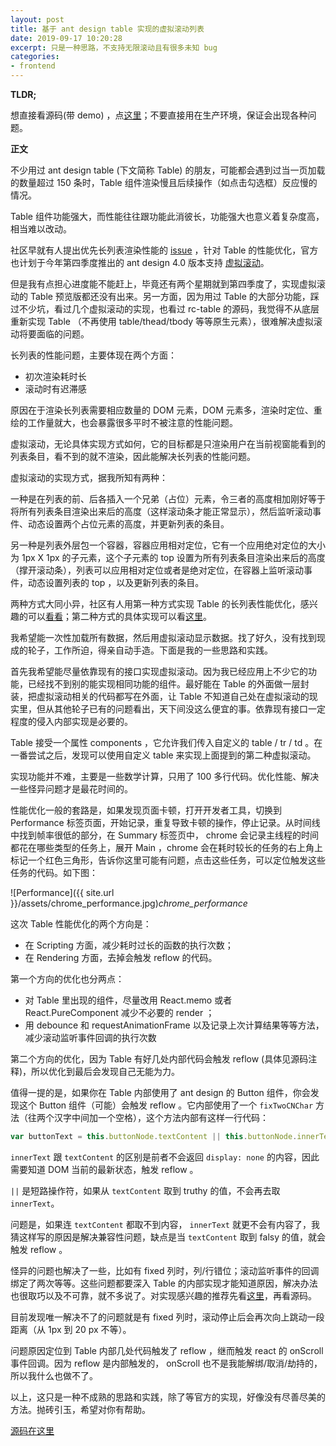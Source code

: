 ```yaml
---
layout: post
title: 基于 ant design table 实现的虚拟滚动列表
date: 2019-09-17 10:20:28
excerpt: 只是一种思路，不支持无限滚动且有很多未知 bug
categories: 
- frontend
---
```


**TLDR;**

想直接看源码(带 demo) ，点[这里](https://github.com/yiyizym/infinite_table)；不要直接用在生产环境，保证会出现各种问题。

**正文**

不少用过 ant design table (下文简称 Table) 的朋友，可能都会遇到过当一页加载的数量超过 150 条时，Table 组件渲染慢且后续操作（如点击勾选框）反应慢的情况。

Table 组件功能强大，而性能往往跟功能此消彼长，功能强大也意义着复杂度高，相当难以改动。

社区早就有人提出优先长列表渲染性能的 [issue](https://github.com/ant-design/ant-design/issues/3789) ，针对 Table 的性能优化，官方也计划于今年第四季度推出的 ant design 4.0 版本支持 [虚拟滚动](https://github.com/ant-design/ant-design/issues/16911)。

但是我有点担心进度能不能赶上，毕竟还有两个星期就到第四季度了，实现虚拟滚动的 Table 预览版都还没有出来。另一方面，因为用过 Table 的大部分功能，踩过不少坑，看过几个虚拟滚动的实现，也看过 rc-table 的源码，我觉得不从底层重新实现 Table （不再使用 table/thead/tbody 等等原生元素），很难解决虚拟滚动将要面临的问题。

长列表的性能问题，主要体现在两个方面：

- 初次渲染耗时长
- 滚动时有迟滞感

原因在于渲染长列表需要相应数量的 DOM 元素，DOM 元素多，渲染时定位、重绘的工作量就大，也会暴露很多平时不被注意的性能问题。

虚拟滚动，无论具体实现方式如何，它的目标都是只渲染用户在当前视窗能看到的列表条目，看不到的就不渲染，因此能解决长列表的性能问题。

虚拟滚动的实现方式，据我所知有两种：

一种是在列表的前、后各插入一个兄弟（占位）元素，令三者的高度相加刚好等于将所有列表条目渲染出来后的高度（这样滚动条才能正常显示），然后监听滚动事件、动态设置两个占位元素的高度，并更新列表的条目。

另一种是列表外层包一个容器，容器应用相对定位，它有一个应用绝对定位的大小为 1px X 1px 的子元素，这个子元素的 top 设置为所有列表条目渲染出来后的高度（撑开滚动条），列表可以应用相对定位或者是绝对定位，在容器上监听滚动事件，动态设置列表的 top ，以及更新列表的条目。

两种方式大同小异，社区有人用第一种方式实现 Table 的长列表性能优化，感兴趣的可以[看看](https://github.com/ctq123/ant-virtual-table/)；第二种方式的具体实现可以看[这里](https://developers.google.com/web/updates/2016/07/infinite-scroller)。

我希望能一次性加载所有数据，然后用虚拟滚动显示数据。找了好久，没有找到现成的轮子，工作所迫，得亲自动手造。下面是我的一些思路和实践。

首先我希望能尽量依靠现有的接口实现虚拟滚动。因为我已经应用上不少它的功能，已经找不到别的能实现相同功能的组件。最好能在 Table 的外面做一层封装，把虚拟滚动相关的代码都写在外面，让 Table 不知道自己处在虚拟滚动的现实里，但从其他轮子已有的问题看出，天下间没这么便宜的事。依靠现有接口一定程度的侵入内部实现是必要的。

Table 接受一个属性 components ，它允许我们传入自定义的 table / tr / td 。在一番尝试之后，发现可以使用自定义 table 来实现上面提到的第二种虚拟滚动。

实现功能并不难，主要是一些数学计算，只用了 100 多行代码。优化性能、解决一些怪异问题才是最花时间的。

性能优化一般的套路是，如果发现页面卡顿，打开开发者工具，切换到 Performance 标签页面，开始记录，重复导致卡顿的操作，停止记录。从时间线中找到帧率很低的部分，在 Summary 标签页中， chrome 会记录主线程的时间都花在哪些类型的任务上，展开 Main ，chrome 会在耗时较长的任务的右上角上标记一个红色三角形，告诉你这里可能有问题，点击这些任务，可以定位触发这些任务的代码。如下图：

![Performance]({{ site.url }}/assets/chrome_performance.jpg)*chrome_performance*

这次 Table 性能优化的两个方向是：

- 在 Scripting 方面，减少耗时过长的函数的执行次数；
- 在 Rendering 方面，去掉会触发 reflow 的代码。

第一个方向的优化也分两点：

- 对 Table 里出现的组件，尽量改用 React.memo 或者 React.PureComponent 减少不必要的 render ；
- 用 debounce 和 requestAnimationFrame 以及记录上次计算结果等等方法，减少滚动监听事件回调的执行次数

第二个方向的优化，因为 Table 有好几处内部代码会触发 reflow (具体见源码注释)，所以优化到最后会发现自己无能为力。

值得一提的是，如果你在 Table 内部使用了 ant design 的 Button 组件，你会发现这个 Button 组件（可能）会触发 reflow 。它内部使用了一个 `fixTwoCNChar` 方法（往两个汉字中间加一个空格），这个方法内部有这样一行代码：

```javascript
var buttonText = this.buttonNode.textContent || this.buttonNode.innerText;
```

`innerText` 跟 `textContent` 的区别是前者不会返回 `display: none` 的内容，因此需要知道 DOM 当前的最新状态，触发 reflow 。

`||` 是短路操作符，如果从 `textContent` 取到 truthy 的值，不会再去取 `innerText`。

问题是，如果连 `textContent` 都取不到内容， `innerText` 就更不会有内容了，我猜这样写的原因是解决兼容性问题，缺点是当 `textContent` 取到 falsy 的值，就会触发 reflow 。

怪异的问题也解决了一些，比如有 fixed 列时，列/行错位；滚动监听事件的回调绑定了两次等等。这些问题都要深入 Table 的内部实现才能知道原因，解决办法也很取巧以及不可靠，就不多说了。对实现感兴趣的推荐先看[这里](https://juejin.im/post/5d593f1ef265da03ae7873b5)，再看源码。

目前发现唯一解决不了的问题就是有 fixed 列时，滚动停止后会再次向上跳动一段距离（从 1px 到 20 px 不等）。

问题原因定位到 Table 内部几处代码触发了 reflow ，继而触发 react 的 onScroll 事件回调。因为 reflow 是内部触发的， onScroll 也不是我能解绑/取消/劫持的，所以我什么也做不了。

以上，这只是一种不成熟的思路和实践，除了等官方的实现，好像没有尽善尽美的方法。抛砖引玉，希望对你有帮助。

[源码在这里](https://github.com/yiyizym/infinite_table)